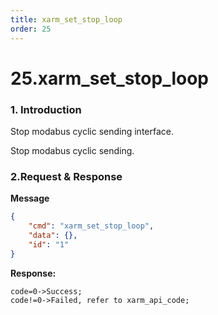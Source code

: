 ```yaml
---
title: xarm_set_stop_loop
order: 25
---
```

# 25.xarm\_set\_stop\_loop

### 1. Introduction

Stop modabus cyclic sending interface.

Stop modabus cyclic sending.

 




###  2.Request & Response

**Message**



```json
{
    "cmd": "xarm_set_stop_loop",
    "data": {},
    "id": "1"
}
```




**Response:**     



```
code=0->Success;
code!=0->Failed, refer to xarm_api_code;
```












